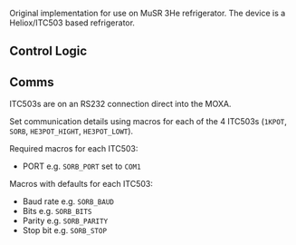 Original implementation for use on MuSR 3He refrigerator. The device is a Heliox/ITC503 based refrigerator.

## Control Logic

## Comms

ITC503s are on an RS232 connection direct into the MOXA.

Set communication details using macros for each of the 4 ITC503s (`1KPOT`, `SORB`, `HE3POT_HIGHT`, `HE3POT_LOWT`).

Required macros for each ITC503:
- PORT e.g. `SORB_PORT` set to `COM1`

Macros with defaults for each ITC503:
- Baud rate e.g. `SORB_BAUD`
- Bits e.g. `SORB_BITS`
- Parity e.g. `SORB_PARITY`
- Stop bit e.g. `SORB_STOP`

